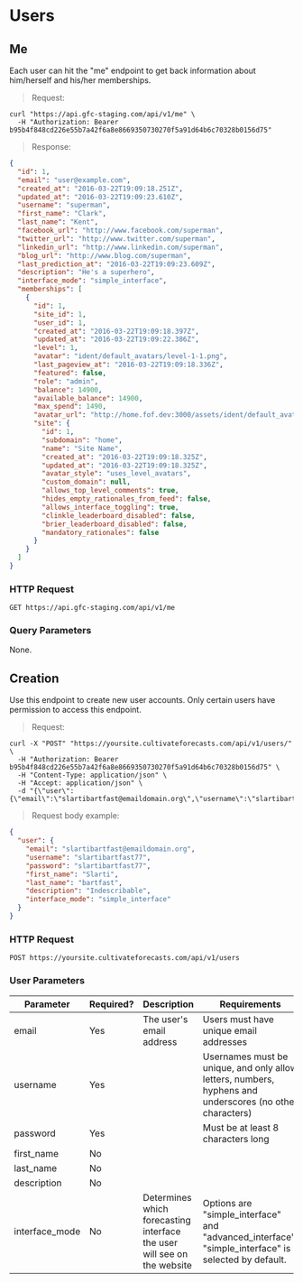 
# Users

## Me

Each user can hit the "me" endpoint to get back information about him/herself and his/her memberships.

> Request:

```shell
curl "https://api.gfc-staging.com/api/v1/me" \
  -H "Authorization: Bearer b95b4f848cd226e55b7a42f6a8e8669350730270f5a91d64b6c70328b0156d75"
```

> Response:

```json
{
  "id": 1,
  "email": "user@example.com",
  "created_at": "2016-03-22T19:09:18.251Z",
  "updated_at": "2016-03-22T19:09:23.610Z",
  "username": "superman",
  "first_name": "Clark",
  "last_name": "Kent",
  "facebook_url": "http://www.facebook.com/superman",
  "twitter_url": "http://www.twitter.com/superman",
  "linkedin_url": "http://www.linkedin.com/superman",
  "blog_url": "http://www.blog.com/superman",
  "last_prediction_at": "2016-03-22T19:09:23.609Z",
  "description": "He's a superhero",
  "interface_mode": "simple_interface",
  "memberships": [
    {
      "id": 1,
      "site_id": 1,
      "user_id": 1,
      "created_at": "2016-03-22T19:09:18.397Z",
      "updated_at": "2016-03-22T19:09:22.386Z",
      "level": 1,
      "avatar": "ident/default_avatars/level-1-1.png",
      "last_pageview_at": "2016-03-22T19:09:18.336Z",
      "featured": false,
      "role": "admin",
      "balance": 14900,
      "available_balance": 14900,
      "max_spend": 1490,
      "avatar_url": "http://home.fof.dev:3000/assets/ident/default_avatars/level-1-1-761e8eeca490d58a1f87dcba4f594064e92c579857cb9a4f8e71bf4427eff3d0.png",
      "site": {
        "id": 1,
        "subdomain": "home",
        "name": "Site Name",
        "created_at": "2016-03-22T19:09:18.325Z",
        "updated_at": "2016-03-22T19:09:18.325Z",
        "avatar_style": "uses_level_avatars",
        "custom_domain": null,
        "allows_top_level_comments": true,
        "hides_empty_rationales_from_feed": false,
        "allows_interface_toggling": true,
        "clinkle_leaderboard_disabled": false,
        "brier_leaderboard_disabled": false,
        "mandatory_rationales": false
      }
    }
  ]
}
```

### HTTP Request

`GET https://api.gfc-staging.com/api/v1/me`

### Query Parameters

None.

## Creation

Use this endpoint to create new user accounts. Only certain users have permission to access this endpoint.

> Request:

```shell
curl -X "POST" "https://yoursite.cultivateforecasts.com/api/v1/users/" \
  -H "Authorization: Bearer b95b4f848cd226e55b7a42f6a8e8669350730270f5a91d64b6c70328b0156d75" \
  -H "Content-Type: application/json" \
  -H "Accept: application/json" \
  -d "{\"user\":{\"email\":\"slartibartfast@emaildomain.org\",\"username\":\"slartibartfast77\",\"password\":\"someamazingpassword\",\"first_name\":\"Slarti\",\"last_name\":\"bartfast\",\"description\":\"Indescribable\",\"interface_mode\":\"simple_interface\"}}"
```

> Request body example:

```json
{
  "user": {
    "email": "slartibartfast@emaildomain.org",
    "username": "slartibartfast77",
    "password": "slartibartfast77",
    "first_name": "Slarti",
    "last_name": "bartfast",
    "description": "Indescribable",
    "interface_mode": "simple_interface"
  }
}
```

### HTTP Request

`POST https://yoursite.cultivateforecasts.com/api/v1/users`


### User Parameters

Parameter | Required? | Description | Requirements
--------- | --------- | ----------- | ------------
email | Yes | The user's email address | Users must have unique email addresses
username | Yes | | Usernames must be unique, and only allow letters, numbers, hyphens and underscores (no other characters)
password | Yes | | Must be at least 8 characters long
first_name | No | |
last_name | No | |
description | No | |
interface_mode | No | Determines which forecasting interface the user will see on the website | Options are "simple_interface" and "advanced_interface". "simple_interface" is selected by default.